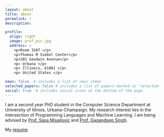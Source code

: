 ```yaml
---
layout: about
title: about
permalink: /
description: 

profile:
  align: right
  image: prof_pic.jpg
  address: >
    <p>Room 3107 </p>
    <p>Thomas M Siebel Center</p>
    <p>201 Goodwin Avenue</p>
    <p> Urbana </p>
    <p> Illinois, 61801 </p>
    <p> United States </p>

news: false  # includes a list of news items
selected_papers: false # includes a list of papers marked as "selected={true}"
social: true  # includes social icons at the bottom of the page
---
```


I am a second year PhD student in the Computer Science Department at University of Illinois, Urbana-Champaign. My research interest lies in the intersection of Programming Languages and Machine Learning. I am being advised by [Prof. Sasa Misailovic](http://misailo.web.engr.illinois.edu/) and [Prof. Gagandeep Singh](https://ggndpsngh.github.io/). 

My [resume](http://shubhamugare.github.io/assets/pdf/Resume.pdf)


<!-- Write your biography here. Tell the world about yourself. Link to your favorite [subreddit](http://reddit.com){:target="\_blank"}. You can put a picture in, too. The code is already in, just name your picture `prof_pic.jpg` and put it in the `img/` folder.

Put your address / P.O. box / other info right below your picture. You can also disable any these elements by editing `profile` property of the YAML header of your `_pages/about.md`. Edit `_bibliography/papers.bib` and Jekyll will render your [publications page](/al-folio/publications/) automatically.

Link to your social media connections, too. This theme is set up to use [Font Awesome icons](http://fortawesome.github.io/Font-Awesome/){:target="\_blank"} and [Academicons](https://jpswalsh.github.io/academicons/){:target="\_blank"}, like the ones below. Add your Facebook, Twitter, LinkedIn, Google Scholar, or just disable all of them. -->
